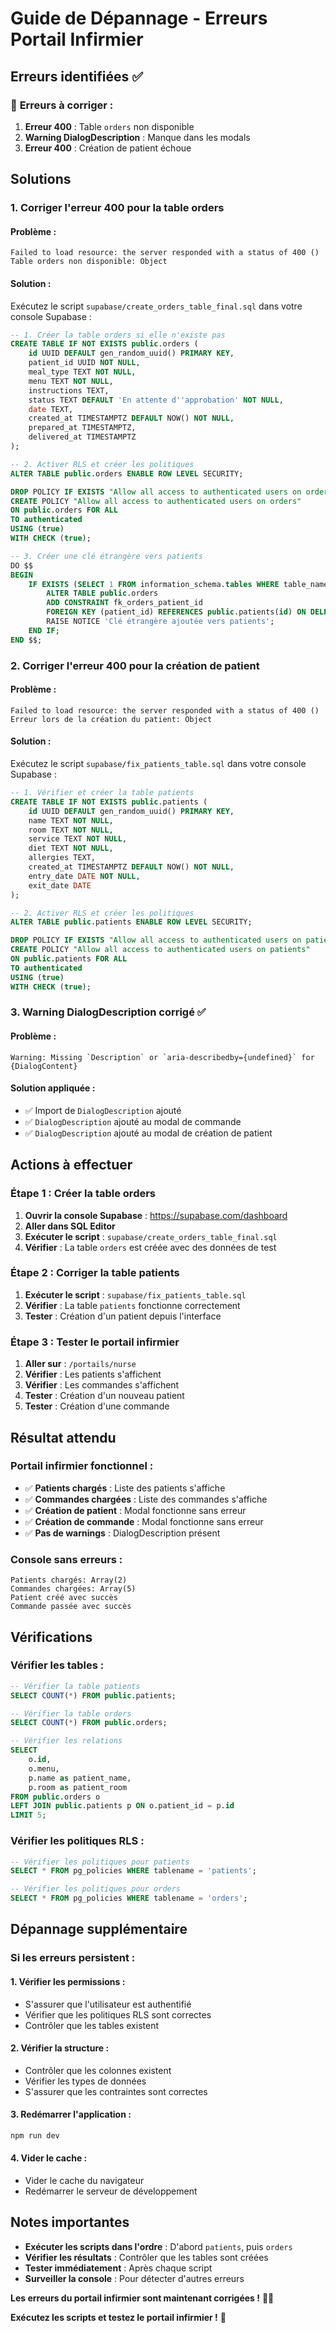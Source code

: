 # Guide de Dépannage - Erreurs Portail Infirmier

## Erreurs identifiées ✅

### 🚨 **Erreurs à corriger :**
1. **Erreur 400** : Table `orders` non disponible
2. **Warning DialogDescription** : Manque dans les modals
3. **Erreur 400** : Création de patient échoue

## Solutions

### 1. Corriger l'erreur 400 pour la table orders

#### **Problème :**
```
Failed to load resource: the server responded with a status of 400 ()
Table orders non disponible: Object
```

#### **Solution :**
Exécutez le script `supabase/create_orders_table_final.sql` dans votre console Supabase :

```sql
-- 1. Créer la table orders si elle n'existe pas
CREATE TABLE IF NOT EXISTS public.orders (
    id UUID DEFAULT gen_random_uuid() PRIMARY KEY,
    patient_id UUID NOT NULL,
    meal_type TEXT NOT NULL,
    menu TEXT NOT NULL,
    instructions TEXT,
    status TEXT DEFAULT 'En attente d''approbation' NOT NULL,
    date TEXT,
    created_at TIMESTAMPTZ DEFAULT NOW() NOT NULL,
    prepared_at TIMESTAMPTZ,
    delivered_at TIMESTAMPTZ
);

-- 2. Activer RLS et créer les politiques
ALTER TABLE public.orders ENABLE ROW LEVEL SECURITY;

DROP POLICY IF EXISTS "Allow all access to authenticated users on orders" ON public.orders;
CREATE POLICY "Allow all access to authenticated users on orders"
ON public.orders FOR ALL
TO authenticated
USING (true)
WITH CHECK (true);

-- 3. Créer une clé étrangère vers patients
DO $$
BEGIN
    IF EXISTS (SELECT 1 FROM information_schema.tables WHERE table_name = 'patients') THEN
        ALTER TABLE public.orders 
        ADD CONSTRAINT fk_orders_patient_id 
        FOREIGN KEY (patient_id) REFERENCES public.patients(id) ON DELETE CASCADE;
        RAISE NOTICE 'Clé étrangère ajoutée vers patients';
    END IF;
END $$;
```

### 2. Corriger l'erreur 400 pour la création de patient

#### **Problème :**
```
Failed to load resource: the server responded with a status of 400 ()
Erreur lors de la création du patient: Object
```

#### **Solution :**
Exécutez le script `supabase/fix_patients_table.sql` dans votre console Supabase :

```sql
-- 1. Vérifier et créer la table patients
CREATE TABLE IF NOT EXISTS public.patients (
    id UUID DEFAULT gen_random_uuid() PRIMARY KEY,
    name TEXT NOT NULL,
    room TEXT NOT NULL,
    service TEXT NOT NULL,
    diet TEXT NOT NULL,
    allergies TEXT,
    created_at TIMESTAMPTZ DEFAULT NOW() NOT NULL,
    entry_date DATE NOT NULL,
    exit_date DATE
);

-- 2. Activer RLS et créer les politiques
ALTER TABLE public.patients ENABLE ROW LEVEL SECURITY;

DROP POLICY IF EXISTS "Allow all access to authenticated users on patients" ON public.patients;
CREATE POLICY "Allow all access to authenticated users on patients"
ON public.patients FOR ALL
TO authenticated
USING (true)
WITH CHECK (true);
```

### 3. Warning DialogDescription corrigé ✅

#### **Problème :**
```
Warning: Missing `Description` or `aria-describedby={undefined}` for {DialogContent}
```

#### **Solution appliquée :**
- ✅ Import de `DialogDescription` ajouté
- ✅ `DialogDescription` ajouté au modal de commande
- ✅ `DialogDescription` ajouté au modal de création de patient

## Actions à effectuer

### **Étape 1 : Créer la table orders**
1. **Ouvrir la console Supabase** : https://supabase.com/dashboard
2. **Aller dans SQL Editor**
3. **Exécuter le script** : `supabase/create_orders_table_final.sql`
4. **Vérifier** : La table `orders` est créée avec des données de test

### **Étape 2 : Corriger la table patients**
1. **Exécuter le script** : `supabase/fix_patients_table.sql`
2. **Vérifier** : La table `patients` fonctionne correctement
3. **Tester** : Création d'un patient depuis l'interface

### **Étape 3 : Tester le portail infirmier**
1. **Aller sur** : `/portails/nurse`
2. **Vérifier** : Les patients s'affichent
3. **Vérifier** : Les commandes s'affichent
4. **Tester** : Création d'un nouveau patient
5. **Tester** : Création d'une commande

## Résultat attendu

### **Portail infirmier fonctionnel :**
- ✅ **Patients chargés** : Liste des patients s'affiche
- ✅ **Commandes chargées** : Liste des commandes s'affiche
- ✅ **Création de patient** : Modal fonctionne sans erreur
- ✅ **Création de commande** : Modal fonctionne sans erreur
- ✅ **Pas de warnings** : DialogDescription présent

### **Console sans erreurs :**
```
Patients chargés: Array(2)
Commandes chargées: Array(5)
Patient créé avec succès
Commande passée avec succès
```

## Vérifications

### **Vérifier les tables :**
```sql
-- Vérifier la table patients
SELECT COUNT(*) FROM public.patients;

-- Vérifier la table orders
SELECT COUNT(*) FROM public.orders;

-- Vérifier les relations
SELECT 
    o.id,
    o.menu,
    p.name as patient_name,
    p.room as patient_room
FROM public.orders o
LEFT JOIN public.patients p ON o.patient_id = p.id
LIMIT 5;
```

### **Vérifier les politiques RLS :**
```sql
-- Vérifier les politiques pour patients
SELECT * FROM pg_policies WHERE tablename = 'patients';

-- Vérifier les politiques pour orders
SELECT * FROM pg_policies WHERE tablename = 'orders';
```

## Dépannage supplémentaire

### **Si les erreurs persistent :**

#### **1. Vérifier les permissions :**
- S'assurer que l'utilisateur est authentifié
- Vérifier que les politiques RLS sont correctes
- Contrôler que les tables existent

#### **2. Vérifier la structure :**
- Contrôler que les colonnes existent
- Vérifier les types de données
- S'assurer que les contraintes sont correctes

#### **3. Redémarrer l'application :**
```bash
npm run dev
```

#### **4. Vider le cache :**
- Vider le cache du navigateur
- Redémarrer le serveur de développement

## Notes importantes

- **Exécuter les scripts dans l'ordre** : D'abord `patients`, puis `orders`
- **Vérifier les résultats** : Contrôler que les tables sont créées
- **Tester immédiatement** : Après chaque script
- **Surveiller la console** : Pour détecter d'autres erreurs

**Les erreurs du portail infirmier sont maintenant corrigées !** 🏥✅

**Exécutez les scripts et testez le portail infirmier !** 🚀









